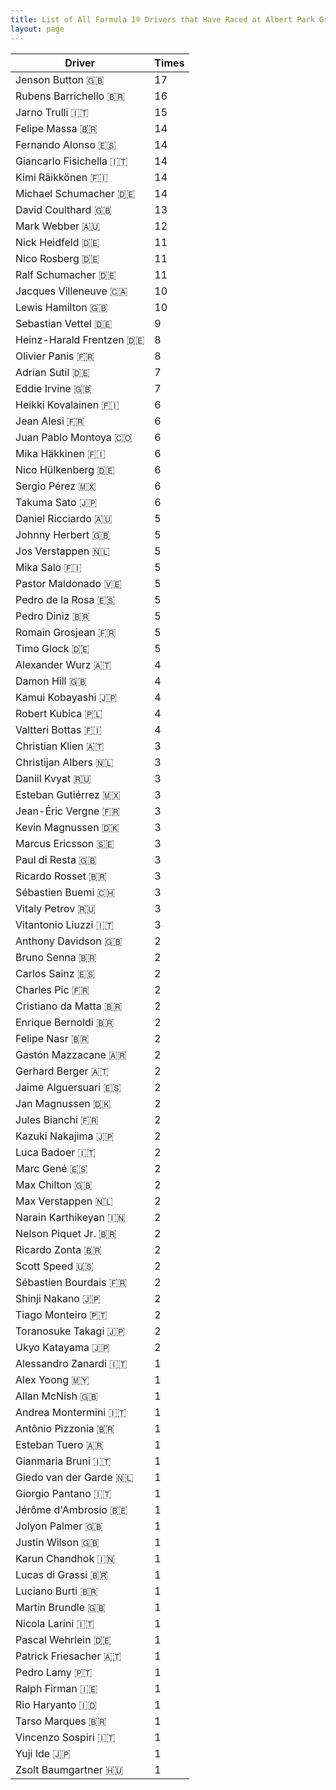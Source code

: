 ```yaml
---
title: List of All Formula 1® Drivers that Have Raced at Albert Park Grand Prix Circuit
layout: page
---
```



| Driver | Times |
|--|--|
| Jenson Button 🇬🇧 | 17 |
| Rubens Barrichello 🇧🇷 | 16 |
| Jarno Trulli 🇮🇹 | 15 |
| Felipe Massa 🇧🇷 | 14 |
| Fernando Alonso 🇪🇸 | 14 |
| Giancarlo Fisichella 🇮🇹 | 14 |
| Kimi Räikkönen 🇫🇮 | 14 |
| Michael Schumacher 🇩🇪 | 14 |
| David Coulthard 🇬🇧 | 13 |
| Mark Webber 🇦🇺 | 12 |
| Nick Heidfeld 🇩🇪 | 11 |
| Nico Rosberg 🇩🇪 | 11 |
| Ralf Schumacher 🇩🇪 | 11 |
| Jacques Villeneuve 🇨🇦 | 10 |
| Lewis Hamilton 🇬🇧 | 10 |
| Sebastian Vettel 🇩🇪 | 9 |
| Heinz-Harald Frentzen 🇩🇪 | 8 |
| Olivier Panis 🇫🇷 | 8 |
| Adrian Sutil 🇩🇪 | 7 |
| Eddie Irvine 🇬🇧 | 7 |
| Heikki Kovalainen 🇫🇮 | 6 |
| Jean Alesi 🇫🇷 | 6 |
| Juan Pablo Montoya 🇨🇴 | 6 |
| Mika Häkkinen 🇫🇮 | 6 |
| Nico Hülkenberg 🇩🇪 | 6 |
| Sergio Pérez 🇲🇽 | 6 |
| Takuma Sato 🇯🇵 | 6 |
| Daniel Ricciardo 🇦🇺 | 5 |
| Johnny Herbert 🇬🇧 | 5 |
| Jos Verstappen 🇳🇱 | 5 |
| Mika Salo 🇫🇮 | 5 |
| Pastor Maldonado 🇻🇪 | 5 |
| Pedro de la Rosa 🇪🇸 | 5 |
| Pedro Diniz 🇧🇷 | 5 |
| Romain Grosjean 🇫🇷 | 5 |
| Timo Glock 🇩🇪 | 5 |
| Alexander Wurz 🇦🇹 | 4 |
| Damon Hill 🇬🇧 | 4 |
| Kamui Kobayashi 🇯🇵 | 4 |
| Robert Kubica 🇵🇱 | 4 |
| Valtteri Bottas 🇫🇮 | 4 |
| Christian Klien 🇦🇹 | 3 |
| Christijan Albers 🇳🇱 | 3 |
| Daniil Kvyat 🇷🇺 | 3 |
| Esteban Gutiérrez 🇲🇽 | 3 |
| Jean-Éric Vergne 🇫🇷 | 3 |
| Kevin Magnussen 🇩🇰 | 3 |
| Marcus Ericsson 🇸🇪 | 3 |
| Paul di Resta 🇬🇧 | 3 |
| Ricardo Rosset 🇧🇷 | 3 |
| Sébastien Buemi 🇨🇭 | 3 |
| Vitaly Petrov 🇷🇺 | 3 |
| Vitantonio Liuzzi 🇮🇹 | 3 |
| Anthony Davidson 🇬🇧 | 2 |
| Bruno Senna 🇧🇷 | 2 |
| Carlos Sainz 🇪🇸 | 2 |
| Charles Pic 🇫🇷 | 2 |
| Cristiano da Matta 🇧🇷 | 2 |
| Enrique Bernoldi 🇧🇷 | 2 |
| Felipe Nasr 🇧🇷 | 2 |
| Gastón Mazzacane 🇦🇷 | 2 |
| Gerhard Berger 🇦🇹 | 2 |
| Jaime Alguersuari 🇪🇸 | 2 |
| Jan Magnussen 🇩🇰 | 2 |
| Jules Bianchi 🇫🇷 | 2 |
| Kazuki Nakajima 🇯🇵 | 2 |
| Luca Badoer 🇮🇹 | 2 |
| Marc Gené 🇪🇸 | 2 |
| Max Chilton 🇬🇧 | 2 |
| Max Verstappen 🇳🇱 | 2 |
| Narain Karthikeyan 🇮🇳 | 2 |
| Nelson Piquet Jr. 🇧🇷 | 2 |
| Ricardo Zonta 🇧🇷 | 2 |
| Scott Speed 🇺🇸 | 2 |
| Sébastien Bourdais 🇫🇷 | 2 |
| Shinji Nakano 🇯🇵 | 2 |
| Tiago Monteiro 🇵🇹 | 2 |
| Toranosuke Takagi 🇯🇵 | 2 |
| Ukyo Katayama 🇯🇵 | 2 |
| Alessandro Zanardi 🇮🇹 | 1 |
| Alex Yoong 🇲🇾 | 1 |
| Allan McNish 🇬🇧 | 1 |
| Andrea Montermini 🇮🇹 | 1 |
| Antônio Pizzonia 🇧🇷 | 1 |
| Esteban Tuero 🇦🇷 | 1 |
| Gianmaria Bruni 🇮🇹 | 1 |
| Giedo van der Garde 🇳🇱 | 1 |
| Giorgio Pantano 🇮🇹 | 1 |
| Jérôme d'Ambrosio 🇧🇪 | 1 |
| Jolyon Palmer 🇬🇧 | 1 |
| Justin Wilson 🇬🇧 | 1 |
| Karun Chandhok 🇮🇳 | 1 |
| Lucas di Grassi 🇧🇷 | 1 |
| Luciano Burti 🇧🇷 | 1 |
| Martin Brundle 🇬🇧 | 1 |
| Nicola Larini 🇮🇹 | 1 |
| Pascal Wehrlein 🇩🇪 | 1 |
| Patrick Friesacher 🇦🇹 | 1 |
| Pedro Lamy 🇵🇹 | 1 |
| Ralph Firman 🇮🇪 | 1 |
| Rio Haryanto 🇮🇩 | 1 |
| Tarso Marques 🇧🇷 | 1 |
| Vincenzo Sospiri 🇮🇹 | 1 |
| Yuji Ide 🇯🇵 | 1 |
| Zsolt Baumgartner 🇭🇺 | 1 |


